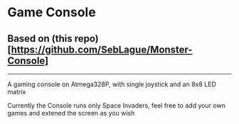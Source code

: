 # Game Console 
## Based on (this repo)[https://github.com/SebLague/Monster-Console]
_______________________
A gaming console on Atmega328P, with single joystick and an 8x8 LED matrix

Currently the Console runs only Space Invaders, feel free to add your own games and extened the screen as you wish
